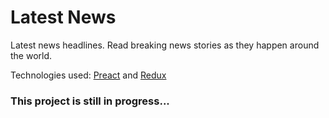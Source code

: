 # Latest News

Latest news headlines. 
Read breaking news stories as they happen around the world. 

Technologies used: [Preact](https://preactjs.com/) and [Redux](http://redux.js.org/)


### This project is still in progress... ###